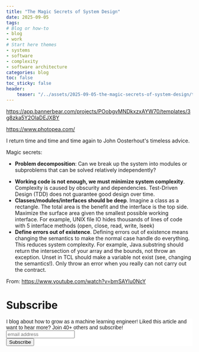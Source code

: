 ```yaml
---
title: "The Magic Secrets of System Design"
date: 2025-09-05
tags:
# Blog or how-to
- blog
- work
# Start here themes
- systems
- software
- complexity
- software architecture
categories: blog
toc: false
toc_sticky: false
header:
    teaser: "/../assets/2025-09-05-the-magic-secrets-of-system-design/thumbnail.png"
---
```

<!-- ctrl + alt + v -->
<!-- cmd + alt + v -->

https://app.bannerbear.com/projects/POobgvMNDkxzxAYW70/templates/3g8zka5Y2OlaDEJXBY

https://www.photopea.com/

I return time and time and time again to John Oosterhout's timeless advice.

Magic secrets:
* **Problem decomposition**: Can we break up the system into modules or subproblems that can be solved relatively independently?
- **Working code is not enough, we must minimize system complexity**. Complexity is caused by obscurity and dependencies. Test-Driven Design (TDD) does not guarantee good design over time.
- **Classes/modules/interfaces should be deep**. Imagine a class as a rectangle. The total area is the benefit and the interface is the top side. Maximize the surface area given the smallest possible working interface. For example, UNIX file IO hides thousands of lines of code with 5 interface methods (open, close, read, write, lseek)
- **Define errors out of existence**. Defining errors out of existence means changing the semantics to make the normal case handle do everything. This reduces system complexity. For example, Java.substring should return the intersection of your array and the bounds, not throw an exception. Unset in TCL should make a variable not exist (see, changing the semantics!). Only throw an error when you really can not carry out the contract.

From: https://www.youtube.com/watch?v=bmSAYlu0NcY


# Subscribe

<!-- Begin Mailchimp Signup Form -->
<link href="//cdn-images.mailchimp.com/embedcode/horizontal-slim-10_7.css" rel="stylesheet" type="text/css">
<style type="text/css">
#mc_embed_signup{background:#fff; clear:left; font:14px Helvetica,Arial,sans-serif; width:100%;}
/* Add your own Mailchimp form style overrides in your site stylesheet or in this style block.
    We recommend moving this block and the preceding CSS link to the HEAD of your HTML file. */
</style>
<div id="mc_embed_signup">
<form action="https://gmail.us3.list-manage.com/subscribe/post?u=92fe86c389878585bc87837e8&amp;id=50543deff9" method="post" id="mc-embedded-subscribe-form" name="mc-embedded-subscribe-form" class="validate" target="_blank" novalidate>
    <div id="mc_embed_signup_scroll">
<label for="mce-EMAIL">I blog about how to grow as a machine learning engineer! Liked this article and want to hear more? Join 40+ others and subscribe!</label>
<input type="email" value="" name="EMAIL" class="email" id="mce-EMAIL" placeholder="email address" required>
    <!-- real people should not fill this in and expect good things - do not remove this or risk form bot signups-->
    <div style="position: absolute; left: -5000px;" aria-hidden="true"><input type="text" name="b_92fe86c389878585bc87837e8_50543deff9" tabindex="-1" value=""></div>
    <div class="clear"><input type="submit" value="Subscribe" name="subscribe" id="mc-embedded-subscribe" class="button"></div>
    </div>
</form>
</div>
<!--End mc_embed_signup-->
    